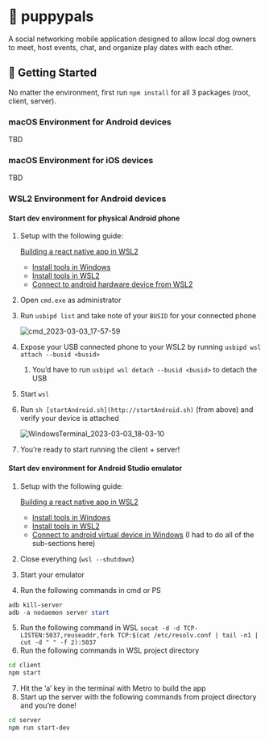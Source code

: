 # 🐶 puppypals

A social networking mobile application designed to allow local dog owners to meet, host events, chat, and organize play dates with each other.

## 🚀 Getting Started

No matter the environment, first run `npm install` for all 3 packages (root, client, server).

### macOS Environment for Android devices

TBD

### macOS Environment for iOS devices

TBD

### WSL2 Environment for Android devices

#### Start dev environment for physical Android phone

1. Setup with the following guide:

   [Building a react native app in WSL2](https://gist.github.com/bergmannjg/461958db03c6ae41a66d264ae6504ade#connect-to-android-virtual-device-in-windows)

   - [Install tools in Windows](https://gist.github.com/bergmannjg/461958db03c6ae41a66d264ae6504ade#install-tools-in-windows)
   - [Install tools in WSL2](https://gist.github.com/bergmannjg/461958db03c6ae41a66d264ae6504ade#install-tools-in-wsl2)
   - [Connect to android hardware device from WSL2](https://gist.github.com/bergmannjg/461958db03c6ae41a66d264ae6504ade#connect-to-android-hardware-device-from-wsl2)

2. Open `cmd.exe` as administrator
3. Run `usbipd list` and take note of your `BUSID` for your connected phone

   ![cmd_2023-03-03_17-57-59](https://user-images.githubusercontent.com/116389520/222875921-a0b1c84c-7e86-4c9b-b929-626cdf4b5a1f.jpg)

4. Expose your USB connected phone to your WSL2 by running `usbipd wsl attach --busid <busid>`
    1. You’d have to run `usbipd wsl detach --busid <busid>` to detach the USB
5. Start `wsl`
6. Run `sh [startAndroid.sh](http://startAndroid.sh)` (from above) and verify your device is attached

   ![WindowsTerminal_2023-03-03_18-03-10](https://user-images.githubusercontent.com/116389520/222875925-43b84df7-cf61-4f4b-b708-c2d0ed70bd7c.jpg)

7. You’re ready to start running the client + server!

#### Start dev environment for Android Studio emulator

1. Setup with the following guide:

   [Building a react native app in WSL2](https://gist.github.com/bergmannjg/461958db03c6ae41a66d264ae6504ade#connect-to-android-virtual-device-in-windows)

   - [Install tools in Windows](https://gist.github.com/bergmannjg/461958db03c6ae41a66d264ae6504ade#install-tools-in-windows)
   - [Install tools in WSL2](https://gist.github.com/bergmannjg/461958db03c6ae41a66d264ae6504ade#install-tools-in-wsl2)
   - [Connect to android virtual device in Windows](https://gist.github.com/bergmannjg/461958db03c6ae41a66d264ae6504ade#connect-to-android-virtual-device-in-windows) (I had to do all of the sub-sections here)

2. Close everything (`wsl --shutdown`)
3. Start your emulator
4. Run the following commands in cmd or PS

```powershell
adb kill-server
adb -a nodaemon server start
```

5. Run the following command in WSL `socat -d -d TCP-LISTEN:5037,reuseaddr,fork TCP:$(cat /etc/resolv.conf | tail -n1 | cut -d " " -f 2):5037`
6. Run the following commands in WSL project directory

```bash
cd client
npm start
```

7. Hit the ‘a’ key in the terminal with Metro to build the app
8. Start up the server with the following commands from project directory and you’re done!

```bash
cd server
npm run start-dev
```
